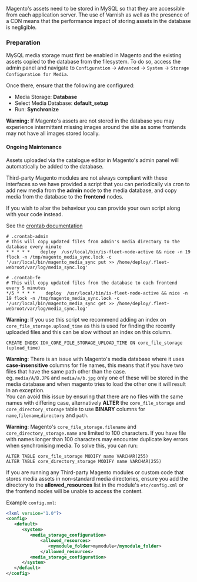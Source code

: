 Magento's assets need to be stored in MySQL so that they are accessible from each application server. The use of Varnish as well as the presence of a CDN means that the performance impact of storing assets in the database is negligible.

### Preparation

MySQL media storage must first be enabled in Magento and the existing assets copied to the database from the filesystem. To do so, access the admin panel and navigate to `Configuration` -> `Advanced` -> `System` -> `Storage Configuration for Media`.

Once there, ensure that the following are configured:

* Media Storage: **Database**
* Select Media Database: **default_setup**
* Run: **Synchronize**

**Warning:** If Magento's assets are not stored in the database you may experience intermittent missing images around the site as some frontends may not have all images stored locally.

#### Ongoing Maintenance

Assets uploaded via the catalogue editor in Magento's admin panel will automatically be added to the database.

Third-party Magento modules are not always compliant with these interfaces so
we have provided a script that you can periodically via cron to add new media
from the **admin** node to the media database, and copy media from the database
to the **frontend** nodes.

If you wish to alter the behaviour you can provide your own script along with
your code instead.

See the [crontab documentation](/configuring-magento-for-fleet/customisation/#providing-a-crontab)

```no-highlight
# .crontab-admin
# This will copy updated files from admin's media directory to the database every minute
* * * * *    deploy  /usr/local/bin/is-fleet-node-active && nice -n 19 flock -n /tmp/magento_media_sync.lock -c '/usr/local/bin/magento_media_sync put >> /home/deploy/.fleet-webroot/var/log/media_sync.log'
```

```no-highlight
# .crontab-fe
# This will copy updated files from the database to each frontend every 5 minutes
*/5 * * * *    deploy  /usr/local/bin/is-fleet-node-active && nice -n 19 flock -n /tmp/magento_media_sync.lock -c '/usr/local/bin/magento_media_sync get >> /home/deploy/.fleet-webroot/var/log/media_sync.log'
```

**Warning**: If you use this script we recommend adding an index on `core_file_storage.upload_time` as this is used for finding the recently uploaded files and this can be slow without an index on this column.

```
CREATE INDEX IDX_CORE_FILE_STORAGE_UPLOAD_TIME ON core_file_storage (upload_time)
```


**Warning**: There is an issue with Magento's media database where it uses **case-insensitive** columns for file names, this means that if you have two files that have the same path other than the case.  
eg. `media/A/B.JPG` and `media/a/b.jpg` only one of these will be stored in the media database and when magento tries to load the other one it will result in an exception.  
You can avoid this issue by ensuring that there are no files with the same names with differing case, alternatively **ALTER** the `core_file_storage` and `core_directory_storage` table to use **BINARY** columns for `name`,`filename`,`directory` and `path`.

**Warning**: Magento's `core_file_storage.filename` and `core_directory_storage.name` are limited to 100 characters.
  If you have file with names longer than 100 characters may encounter duplicate key errors when synchronising media.
  To solve this, you can run:

```
ALTER TABLE core_file_storage MODIFY name VARCHAR(255)
ALTER TABLE core_directory_storage MODIFY name VARCHAR(255)
```

If you are running any Third-party Magento modules or custom code that stores media assets in non-standard media directories, ensure you add the directory to the **allowed_resources** list in the module's `etc/config.xml` or the frontend nodes will be unable to access the content.

Example `config.xml`:

```xml
<?xml version="1.0"?>
<config>
   <default>
      <system>
         <media_storage_configuration>
             <allowed_resources>
                <mymodule_folder>mymodule</mymodule_folder>
             </allowed_resources>
         <media_storage_configuration>
      </system>
   </default>
</config>
```

